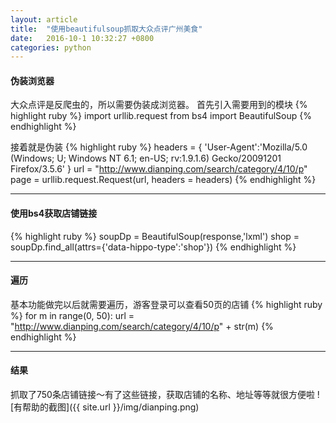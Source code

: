 ```yaml
---
layout: article
title:  "使用beautifulsoup抓取大众点评广州美食"
date:   2016-10-1 10:32:27 +0800
categories: python
---
```

#### 伪装浏览器
大众点评是反爬虫的，所以需要伪装成浏览器。
首先引入需要用到的模块
{% highlight ruby %}
import urllib.request
from bs4 import BeautifulSoup
{% endhighlight %}

接着就是伪装
{% highlight ruby %}
headers = {
    'User-Agent':'Mozilla/5.0 (Windows; U; Windows NT 6.1; en-US; rv:1.9.1.6) Gecko/20091201 Firefox/3.5.6'
}
url = "http://www.dianping.com/search/category/4/10/p" 
page = urllib.request.Request(url, headers = headers)
{% endhighlight %}

***

#### 使用bs4获取店铺链接
{% highlight ruby %}
soupDp = BeautifulSoup(response,'lxml')
shop = soupDp.find_all(attrs={'data-hippo-type':'shop'})
{% endhighlight %}

***

#### 遍历
基本功能做完以后就需要遍历，游客登录可以查看50页的店铺
{% highlight ruby %}
for m in range(0, 50):
	url = "http://www.dianping.com/search/category/4/10/p" + str(m)
{% endhighlight %}

***

#### 结果
抓取了750条店铺链接～有了这些链接，获取店铺的名称、地址等等就很方便啦
![有帮助的截图]({{ site.url }}/img/dianping.png)
